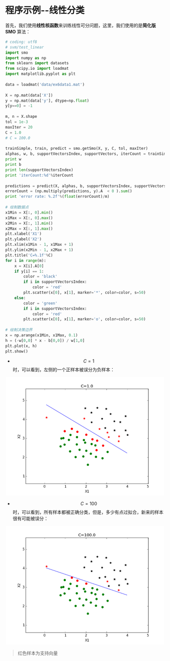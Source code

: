 程序示例--线性分类
=================

首先，我们使用**线性核函数**来训练线性可分问题，这里，我们使用的是**简化版 SMO** 算法：

```python
# coding: utf8
# svm/test_linear
import smo
import numpy as np
from sklearn import datasets
from scipy.io import loadmat
import matplotlib.pyplot as plt

data = loadmat('data/ex6data1.mat')

X = np.mat(data['X'])
y = np.mat(data['y'], dtype=np.float)
y[y==0] = -1

m, n = X.shape
tol = 1e-3
maxIter = 20
C = 1.0
# C = 100.0

trainSimple, train, predict = smo.getSmo(X, y, C, tol, maxIter)
alphas, w, b, supportVectorsIndex, supportVectors, iterCount = trainSimple()
print w
print b
print len(supportVectorsIndex)
print 'iterCount:%d'%iterCount

predictions = predict(X, alphas, b, supportVectorsIndex, supportVectors)
errorCount = (np.multiply(predictions, y).A  < 0 ).sum()
print 'error rate: %.2f'%(float(errorCount)/m)

# 绘制数据点
x1Min = X[:, 0].min()
x1Max = X[:, 0].max()
x2Min = X[:, 1].min()
x2Max = X[:, 1].max()
plt.xlabel('X1')
plt.ylabel('X2')
plt.xlim(x1Min - 1, x1Max + 1)
plt.ylim(x2Min - 1, x2Max + 1)
plt.title('C=%.1f'%C)
for i in range(m):
    x = X[i].A[0]
    if y[i] == 1:
        color = 'black'
        if i in supportVectorsIndex:
            color = 'red'
        plt.scatter(x[0], x[1], marker='*', color=color, s=50)
    else:
        color = 'green'
        if i in supportVectorsIndex:
            color = 'red'
        plt.scatter(x[0], x[1], marker='o', color=color, s=50)

# 绘制决策边界
x = np.arange(x1Min, x1Max, 0.1)
h = (-w[0,0] * x - b[0,0]) / w[1,0]
plt.plot(x, h)
plt.show()
```

- $$C=1$$ 时，可以看到，左侧的一个正样本被误分为负样本：

<div style="text-align: center">
<img src="../attachments/LinearC1.png" width="500"></img>
</div>

- $$C=100$$ 时，可以看到，所有样本都被正确分类，但是，多少有点过拟合，新来的样本很有可能被误分：

<div style="text-align: center">
<img src="../attachments/LinearC100.png" width="500"></img>
</div>

> 红色样本为支持向量
